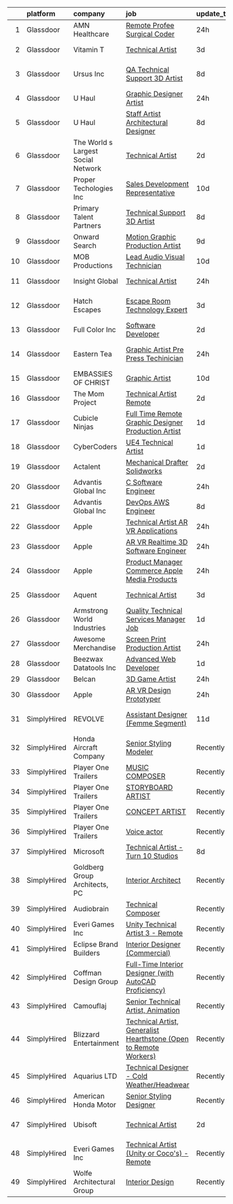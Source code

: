 

|    | platform    | company                            | job                                                                                                                                                                                                                                                                                                                                                                                                                                                                                                                                                                                                                                                                                                                                                                                                                                                                                                                                                                                                                                                                                                                                                                                                                                                                                                                                                                                                                   | update_time   | location            |
|---:|:------------|:-----------------------------------|:----------------------------------------------------------------------------------------------------------------------------------------------------------------------------------------------------------------------------------------------------------------------------------------------------------------------------------------------------------------------------------------------------------------------------------------------------------------------------------------------------------------------------------------------------------------------------------------------------------------------------------------------------------------------------------------------------------------------------------------------------------------------------------------------------------------------------------------------------------------------------------------------------------------------------------------------------------------------------------------------------------------------------------------------------------------------------------------------------------------------------------------------------------------------------------------------------------------------------------------------------------------------------------------------------------------------------------------------------------------------------------------------------------------------|:--------------|:--------------------|
|  1 | Glassdoor   | AMN Healthcare                     | [Remote Profee Surgical Coder](https://www.glassdoor.com/partner/jobListing.htm?pos=129&ao=1110586&s=58&guid=000001812d760d979db2d7bd52de9445&src=GD_JOB_AD&t=SR&vt=w&cs=1_2f1cdf7e&cb=1654325120807&jobListingId=1007916103456&cpc=82B3195DA92CAF92&jrtk=3-0-1g4mnc3h3pttp801-1g4mnc3hh2pv8000-2ae7a3ed7df85b4d--6NYlbfkN0CQxp3OPSIyahkT5bNvo3adF_F5HfWDRXBiWoftT_gBF-e4nfKd1LKXyqyzZQaLr461U2v8TJpffkTV7QCRHgxft2qtJpa38aDjn8XIsy1rkcqr2iDByXGoh4l5xgb0xNcZryZBNSybsXTZESyNJapjqqtZCD1TWZ49cNA03ugdG83UoV8WaJfoarc0LWYsVzlboPkiDDLh3p5JshGf7qvh_3TnPPuulzOCdwT4tLvy8ZF4zk8Rb3V1gL8j9R21VxG2k9jYS1sytWB-h0SwJQlceBl_unXQ88wfF_XhFjY98SfJTCDrP7HN8dT1YOr-wES5-_QHKr-Tcv7DX2xTA55Sx07sDjnSWu6Y3zjfBhx3XznMGaPw2IafhLB0THR0FuCulgdL1aV2c-mfkOGxOvbJd1meErWAgkn51R1gcUK0vhfDG8prP_mx59k1R32xF2UYaA2CdApG1I61BKbQWm47ojSggGhrfOSBuvYsQc08lmQPXhuOX4FY5aKGtgUpzBKk7ZsL5FdO4_ivglr1iKsXztLO02fJPwvP1Int39x67eUYcmIqFx8_zPyhThcugqMLpHSgzXpO6k5lSlL3mKuDWDcrpM7uZ9rTIDCENfq05Q%3D%3D)                                                                                                                                                                                                                                                                                                                                                                                                                                        | 24h           | Largo, FL           |
|  2 | Glassdoor   | Vitamin T                          | [Technical Artist](https://www.glassdoor.com/partner/jobListing.htm?pos=126&ao=1110586&s=58&guid=000001812d760d979db2d7bd52de9445&src=GD_JOB_AD&t=SR&vt=w&cs=1_d5e11ed9&cb=1654325120807&jobListingId=1007906636769&cpc=F41FEAB56D215062&jrtk=3-0-1g4mnc3h3pttp801-1g4mnc3hh2pv8000-04bca0a7c8bace70--6NYlbfkN0DMrcEu7yrtATojKJA7cEzGQ3FdRGWLh0CZQInL4ECGI6k5tN82kdM0cJmh4vC7GghlMmZMSgZJZTWoO7Logirs6bfGb67HBX3sycc_jw-ux0xWAHDusHt4ZOpO88DDJ2K7OYA4ds2AwaqQ__Eq0-DZd8JIM6LWiykxxtnOVMLEOnExKl8fuev3I-uqDGuKTOvhhimeNYaUND5KrABHC_5WJJUV6qAhfbBBeyQj2Va3xd8JI5qo4sHxF1A8JGEJWljU2fBMxcLPFCSRazcqba4Kv1pV13DSKsyDPeABUqS_e-cUEdrk_d7Yn1wD_YaV-AyW0qcmbO40leGoONArJvQ3VUQ_Zwk3ZIgbKVha628jowSKG2_0ccWCKkTzcGFYHNBXsyZ-8M6FDsCixUHdhw9Tl31KpZSWYpqeyz3nu2f_IUjoIYZY-YBtd5p8OQ5pI4Zulr6BVY3SxZ39HGmerNjv)                                                                                                                                                                                                                                                                                                                                                                                                                                                                                                                                                                                                                | 3d            | Redmond, WA         |
|  3 | Glassdoor   | Ursus  Inc                         | [QA Technical Support 3D Artist](https://www.glassdoor.com/partner/jobListing.htm?pos=122&ao=1110586&s=58&guid=000001812d760d979db2d7bd52de9445&src=GD_JOB_AD&t=SR&vt=w&ea=1&cs=1_318a6817&cb=1654325120807&jobListingId=1007895506669&cpc=B076152010A3B66C&jrtk=3-0-1g4mnc3h3pttp801-1g4mnc3hh2pv8000-2f95e1f65c736e8a--6NYlbfkN0CT8vBT9H5mqECx2dfLV_FONLPDKpIRssxVwtj05Tmm4rA5I0VNOPdM1oYsK66ov5pd1D8TFEzF-bPxv7iFcqwJIp8izRZ0O7z5k-EIgIS-qEe3oSm8paC71AzvSTsFdbaqVcnybvg7X3v-Dl3nVei1INK04EuV7KbUNp9NSXlRlNBPnwF4hc_LsGlEE-AaNZvzm4ZA7vXpyZPm7v57EMBRz87C_HhGUbs8njjIMve5lDnKEpm2TndLO9niM_2YMMsDghyT753m9Wl0IH70lPlrILQM-Lnj5KvMKW0Hf15fCu3-qqRY_BQ-Orgz4U6byYLyfJoVp_ABLLDBrzoDer1MWaMdCe1bzq2QGaOQUiullHDl0HwP9svnh-wT5nTLgp1oJbrjKmcNTt5XdzV48PbM6dt8fmprbDwViJsTxwtYRDzNmTs7hCy6MCjYfU44Ry1wZUe3b47QNOOdkm5stWB43lH8KD1CtqBTs2I-LLmAd3VWVR9JSnsPrldBmw5NCHVWYns3aaSVfIs70GC8xvQzfRx1HRQ7KnzwYNeCgtLaU20x-KbCiTRU_RrTyeFNEuRU5caZF0rrj6JE2gT9uKK1txGZIAq_0U9vXFUgurNRpm2VsnmhT_G2ATu3lwb0A4IR4qKYvU9dkA0LO5Aq3rLAD6lK67E30As0LVUeMRTK8OHH1lJZunYSWPkgoqmf5n7TEMkU6qrsvrJG--_hWEGPDOu2T4Pf1503MijxgNacGM8xjJwZpDfX1cvAsmNdPzDpYkgqi8iei60CY82aYXWSjSlYk4mCud6kZHl20mcX5-H9oiAA4r6BU1qfKfBsx3EFe2Pv9pfndeiAvb0Wi_hM6GLyeL_O7nAaC0KAPVtP2IvK8pDhOxogr_4_cpNsEG5l6xXcOz_jiYlwygeckIKU92IKGpp6mjmTkwos69x8L9M5rMGXK_36CreFftwdFQnD6mEyQAef5OyLEIMcVTd1s2KLbPwtiQZNkkZ1lbi6-FZLRATz8k0_7vCzGWL7lULrsbnmtPkaSw%3D%3D) | 8d            | San Francisco, CA   |
|  4 | Glassdoor   | U Haul                             | [Graphic Designer Artist](https://www.glassdoor.com/partner/jobListing.htm?pos=117&ao=1110586&s=58&guid=000001812d760d979db2d7bd52de9445&src=GD_JOB_AD&t=SR&vt=w&ea=1&cs=1_a9462d90&cb=1654325120806&jobListingId=1007916344584&cpc=4F748F1840550ABC&jrtk=3-0-1g4mnc3h3pttp801-1g4mnc3hh2pv8000-8a76b55ff389de8c--6NYlbfkN0DdoLzd2nH_jHSLwr2EyTkavNA8xpnfBmQyA5D2SPCveOxHL4tv6IjMcKZQGFW77gFFHJHXnCS-11Gi-s2fYfFgdLyAedSMdsBX1FCcFZZYWUINUXZ3Qs5CX-e_1B-Wir8ng92LG4me5RD4BvtuuQLfB1ky7aTDVWdhKTERyWA9AQqPBCnNurfICzhuApAMIwMli54r0ajNTCZ_-3vCg2rNYKxjPmmjbT8W9gIjvKk6kV1sM4s_5CQaMQ7t3AFRQZgsDEEhrBFJKd4KII4n5hrawsXLjLWFCXGgIy4Y3PSDeO-JlY5ZggHEyWVoq_xb4tr2Gn8rREoNa0TOh7SQzpRvrS-7DJvIs88Silx4VzFV_dWhpaC8ZaFI0dA_mbTzZxC0dx5aGDYZbFbAwISrOtD-dxqHCRazVaAy9TGV3R_1eL5bbzQOshAkICaUO0k--rR8S00fLjzuuCo_Rh_WuIqRxI3Sy6w7DLx0eCwzuY9v4iwCN_u_CZ7mczK5RttSjRr_y3hbR84FNZ205vMpwQb-)                                                                                                                                                                                                                                                                                                                                                                                                                                                                                                                                    | 24h           | Phoenix, AZ         |
|  5 | Glassdoor   | U Haul                             | [Staff Artist  Architectural Designer](https://www.glassdoor.com/partner/jobListing.htm?pos=110&ao=1110586&s=58&guid=000001812d760d979db2d7bd52de9445&src=GD_JOB_AD&t=SR&vt=w&ea=1&cs=1_dfdff025&cb=1654325120805&jobListingId=1007895450609&cpc=B576E40E3A51D23B&jrtk=3-0-1g4mnc3h3pttp801-1g4mnc3hh2pv8000-3c98d392edb6e3ee--6NYlbfkN0DdoLzd2nH_jHSLwr2EyTkavNA8xpnfBmQyA5D2SPCveCnv5ZK6x1JNnbtRFl4BKls1AV3FTzKnD0BaxWw7qiGTOnOohbkLN13CmMxtUf_j0z7HapIeQUEKPjjTQDj4rEaFM_V2lvwKV75coTOOeCDCQFKfAFVTixlslsd4DjWFFtnNM6e6C9LVJ4DA64bEcZ_cJGVnU-Ksdi9f7jAk_otol5lrjYf_g1n5LUkNPjUj272CeFPYwOpc4AQAGNwUApG2_tscyAUXQoFW3EVksYuQlJjWaOwWdHM3Xf-KGwZ0f-tqdhz_3AbJL8xVerbGlxjXPqSsZ-ToAcs_WI7pwomTHnNmfo_qy2DiiMlQ-mY43bFh0V57WsdBX2LD2oj-KFLq8ng7689-JI1HN4M04XFTDNkng_Bbl2qpl6zMWUKiVmNAo9EPPppal8bPe2tyJ0syswOIO7lArtq7gdBMeUGzxDyqVqPTb_wRG-dq8iKL3T6x1uvreT2pKqclmJC23OVIO6Qy_NeLX_pyTyDgwyVOsrC4OwllhPT-nctcTikfKA%3D%3D)                                                                                                                                                                                                                                                                                                                                                                                                                                                                                           | 8d            | Phoenix, AZ         |
|  6 | Glassdoor   | The World s Largest Social Network | [Technical Artist](https://www.glassdoor.com/partner/jobListing.htm?pos=118&ao=1110586&s=58&guid=000001812d760d979db2d7bd52de9445&src=GD_JOB_AD&t=SR&vt=w&ea=1&cs=1_1a4706b7&cb=1654325120806&jobListingId=1007910568585&cpc=FAE5E775D180B2FB&jrtk=3-0-1g4mnc3h3pttp801-1g4mnc3hh2pv8000-19529079c3eee498--6NYlbfkN0DSgjPPcnEdvoK3uuxfISLALE6pB1FR7YSHOr_tSg5_QGIhoz_2VqUepdcKLBLI_zR8X4OBGh85ukXu6KL-8srwHNo2gsPDxVMFaQisgxehBb798saAeWf4T1zPWmjN3_VQcc-TAulRK6F0s8h935utkrroFERYtWBgnTHqC5SPBtDG2A0qKiwbD7ouRd3qodTVaZB6x-QKibLMtBXjIz8nee8m8QCPTSFrPxoM7G_Kg8mu3ae-ILd7MHRlJbOqgW2owPvg5QVdspC_wm2motr3M1uznbL8WY2y9qdgj1MIO-NW-Mrf8JSeq0GuKRwtc81oxBMQBp-pPkiqA3ycse3aRTiMSxxea-1sz133Xq1EI0bgabd7ydvPLadIYyZVcnpI0sOOPYDJaft7fsdOGZaFrAZCuFSY8eoBFPgocDPRIQKozdgVs8O72R_qspdZYD07Ev10eLsuNgrzkziYU8li5SK3aR8hZEQthTAntakiw4HsyZLBGep9NHD2cn4vK10XCfHIhm3qxZ2jFzRT6xl8CgJ6nIBgkX584F5vbMyEt_Pfj1p3Ne_IdlSbo_tYr04y82ZJUDjlzB9CgGG6OL1j)                                                                                                                                                                                                                                                                                                                                                                                                                                                                           | 2d            | New York, NY        |
|  7 | Glassdoor   | Proper Techologies  Inc            | [Sales Development Representative](https://www.glassdoor.com/partner/jobListing.htm?pos=128&ao=1110586&s=58&guid=000001812d760d979db2d7bd52de9445&src=GD_JOB_AD&t=SR&vt=w&ea=1&cs=1_aedef26b&cb=1654325120808&jobListingId=1007889401587&cpc=654405A9B1E0A9F5&jrtk=3-0-1g4mnc3h3pttp801-1g4mnc3hh2pv8000-9d35bf8118811683--6NYlbfkN0DGBIigGds_K06Q5kWrrikax5XXQxj9saFuQWktDSXUj4E4ECK0FzyysWQE2oyG6k0CxRtrf9xNX67qzLt6U7XvKHCt-dlnSvTF0pihawGtGQ1SFGFibhGPtvV7YgUhrNNpDU2XMHxqBFIi_IewN7hQr8eyzCHi355NCyTZIlPx4hymfqctnMSdiUHFp1KWJPyg53LCz9wE1GLVS0GUzgD-XWRf3mpTGvhLgO98ys0MDyQ-42ceqBQCndzu3gk9QrPDAiOSj9mm5FbEsq4XVMfpsMrYCtPcUzFNb8H-SCmeH2pyscu9n3d8xDEd1Onh-ph-tFdnaxkdbJUkwJs9LfuJ8wtkgl0BXQAOU9bNhFe3KnIB7E4HCCZ6sio617zRuFOvYBBHb2ZB0Fubai3aQDFoqCGQY1iK2vIMqsDHWi9eHLSLYHMA47Osl8WeRBQgZ9LZTNIPVorGGZFwhfs_ALDWa6NVshndsES2ZuBxSfWBAVA6jLgTpNN51do_MrBZZCuQn3wxkzlrYg%3D%3D)                                                                                                                                                                                                                                                                                                                                                                                                                                                                                                                               | 10d           | Remote              |
|  8 | Glassdoor   | Primary Talent Partners            | [Technical Support 3D Artist](https://www.glassdoor.com/partner/jobListing.htm?pos=124&ao=1110586&s=58&guid=000001812d760d979db2d7bd52de9445&src=GD_JOB_AD&t=SR&vt=w&ea=1&cs=1_aef0f5e2&cb=1654325120807&jobListingId=1007894993811&cpc=AC285F3A3ECA6BB0&jrtk=3-0-1g4mnc3h3pttp801-1g4mnc3hh2pv8000-c0b4544b55f3ebd4--6NYlbfkN0DOCvLQenlXS7fh3AEEtPwhntZQnPW7UfiJ0vyM-Z38ZvlXuLrJoooXVJlodcpC3T9Od6cbpfJgIWqiuINw0fNhhNTaF1Mci7x_Zd12RqSMfqbdVCxm5DssEpF6HAe2Idg3BtLK9AsTmb8en9iJfky4k4-O2uNaUztv3f3lg8BajfMA_IRDY__tHwEGV6amdfpvEjEvfEXqUSV1s2Ebzilz03G5vWvx0HVmWvr1u-_nK7QzLNuGmCy2PU57B7xCBpcos2gHzpIFRQgucNbZjwStJ3OlEdRWeig3rO_yYMRwJMzobC7FRO7gDlxgZN0DKzaAkMLprp_BOf2RThGNuehCpk7lKvlj58-ljxL0jJ0RQK_9l8cNQheW5jejwgAMDhxKSuUu2Vna6cfvc0Zxnk0quPu6yj8mcqWVDWf3jE5fmFRUKe8iMHGRV0_aH30jZ_NsQ3TjgNyIJ4PzmrTfXt_GE7hd135i6CqO26_-5AQ_MgQwzxr5Wz0Dp25gNr0eX-Cxamqy8ejZ_CrZiN3Mw7to)                                                                                                                                                                                                                                                                                                                                                                                                                                                                                                                                | 8d            | San Jose, CA        |
|  9 | Glassdoor   | Onward Search                      | [Motion Graphic Production Artist](https://www.glassdoor.com/partner/jobListing.htm?pos=125&ao=1110586&s=58&guid=000001812d760d979db2d7bd52de9445&src=GD_JOB_AD&t=SR&vt=w&cs=1_7432bacb&cb=1654325120807&jobListingId=1007893632752&cpc=48B9F4758953335C&jrtk=3-0-1g4mnc3h3pttp801-1g4mnc3hh2pv8000-b2dff25a131663df--6NYlbfkN0B7YoEZZ2QAGDyEGGmBPAUWSHc1Mt3sMCn9FehKcWA3wwfxcx19LEZnY8Y4HGhdxxo6fwQrTqm1dHsF-qAo4EFWxjrCapzodPFADzkwy1QCGlC6T9i2nL0GLhHYIBeqdvUUvWS7RN6lNdvwEeKEf75ILJl8vgNwXSggc_lecM5IKAewADJduAputtCC8vnKcLoNZ63wDWDTb5CiKj0X0sRU-EaCrFkDkZqWL8UEIN3MP1jfROOFY8Uy5zy5xL0P6K5jAgkydygeMkwKtmQ8pWJk1gOrx6VS47pgVud1s6I_0BVs6VJTcSuHFF39LVvfknnmmSn2si-kW2WxOMppll7fvgowb-F9lNWrZ0C9hE0XK5FJVi4GEqXhMVUb61LyMaryBai8hBVp-0iUy_at5qJ5YMDge9-Bw2DkdSlxICv6vmMcmn2DYxJhAYco5019CoT7IPy5XwlHcLyF931KkFWQbBnV4LPMkfXtOb0SRDCdVhmkq0Rs9LF7uCq2O4pmJWt3u1lls4h6-4h61JscMrsyiz78JlUZK0tUYvIy4MsSY6vbActjEhDUE9PgiivyHNVwLQ_FSQVvCGEKFmTiv9BIQ_468hI0SRk3X582LVcr24R0IcC-eAT1IiyqRwCoYS8uLGlt-3TLDpXAkQoTs7xS6XSh8B964k8AYPdlonMRxOWneyVI-EcMcVR0qpgZmwS3jHhKCe2-4bP_iST1couDcgJvw-FeFPPyj3FoRV_xDVTM3kWBFL5edq0ErDorJzW8pylu1Qs9hDMzmro3USqVjgNwP4bWy_3DZz-mw2Hglc9b_Og9uEOWH1HRyylYUHNSu_6SsrdbHtlCH5aZYViInHLFqwEiE3rDL2TzS1nceQAJtPjRg72EMEFSgmPTLN1LmRLTLtHDH2gPaL5WPwXJ0LNaBxpSChpdKulJPJKpYdexblZsbOK25XhC2Jl6oo1Ji1inKuBjX4S2FlbkLUZFrE-_-wIpQvTCzOQQmukzqwJxv4t_EmknriLh9PHHCjc%3D)                  | 9d            | Sunnyvale, CA       |
| 10 | Glassdoor   | MOB Productions                    | [Lead Audio Visual Technician](https://www.glassdoor.com/partner/jobListing.htm?pos=105&ao=1110586&s=58&guid=000001812d760d979db2d7bd52de9445&src=GD_JOB_AD&t=SR&vt=w&ea=1&cs=1_9b8cb5b5&cb=1654325120804&jobListingId=1007889712912&cpc=63C68CF611DF075E&jrtk=3-0-1g4mnc3h3pttp801-1g4mnc3hh2pv8000-ab029ab16408aced--6NYlbfkN0ABlbJPZ0stUHpmFXGlQZFkOa9tZ2h99uxB09vaEB3zwXxRPgpU-i-zf8TtwM7Hmje4rvHHpk0XPrj4TDAefpNvoCVT6VHhzoP8_iqyFOFmQ6O5hlG-JThRauFQU7GfV8wFTNdcFw07ohKFVOnuWmCLFCJfXwYhTHmdnoc6kzr7LwAcx4fIwfohFa-p4ZI8wZDm-AsPpv48BA6VRFbqfkscvn_OTqbAUnTLoNwhicvq396zYX4kFTaxcbuMq1_2qdf3os8QMkatZymlJFgjjJvp06hKcXNYxKWFnbsL5RGcItjfz9RkWUtzKRtAg_fxGG_8_StIHGnc3hXv6My9T71ZQNOtIEor3ynufpDMRyL9CWnusriZ_jV_7-Q1dBeQP8xq_atS5ISOqUWSJCRzHj4f55hJ9GV5SUotprbzeLYEoVXSlI-lgAoBFAbOwbCAXtTETiCvpyP3mB-3NC-jw_WOSRcU_0vIRUjz1enJL5Rul5n8KTLY6TT_7QRDPZAJHIkB8080qVavnw%3D%3D)                                                                                                                                                                                                                                                                                                                                                                                                                                                                                                                                   | 10d           | Alabama             |
| 11 | Glassdoor   | Insight Global                     | [Technical Artist](https://www.glassdoor.com/partner/jobListing.htm?pos=119&ao=1110586&s=58&guid=000001812d760d979db2d7bd52de9445&src=GD_JOB_AD&t=SR&vt=w&cs=1_636384c7&cb=1654325120806&jobListingId=1007916261202&cpc=FB7E4A1762AE5BEC&jrtk=3-0-1g4mnc3h3pttp801-1g4mnc3hh2pv8000-f1ab3080aab884f3--6NYlbfkN0BKkHZu3wF05EeDimN_p6sYpKCMArvwa95YdH7UpkaBCqc7l59ErwqcyE8VoIfttn4PLGdCy0FA0VKHWkY0uX0Nh9h0xkr1KbniCePpChslHze9DjSmMPk1dk_TUjC8Ia8F9ErqHTZGPeT0i8LUOFVmm2TTZm5Vz1O8ns6LR6pE2kTooXN6oME1JaTfgIAj3bx3gyDZFtTdekVcd5TQHqAUngGEWiuPO9_C7lenYjRcxHLMqIPetX0xof8QHHU0Rb7USXcgl3Ffp9pvglaoSHxhVQlPM1kEIvivGJZvUd0_nhygbmMbgIAKkGHI-CSDRUOVuNTdFo6RkblE70O62TcRIdLIvtA8zOD-Ce6u5GoUvu7pkH_VcNX5lTqicoG9Zyx3fpEqj9Mm4ASloQf7R55z8jdqLPqoYKGq_7ZDewTp2Y0d-XRtPXYInqjzM0QfWou6gSVrXKVaWmKRsLSEyToO39XtPYZHZidqkjm6A9kBLXQd8-kee8vF)                                                                                                                                                                                                                                                                                                                                                                                                                                                                                                                                                                                | 24h           | Sunnyvale, CA       |
| 12 | Glassdoor   | Hatch Escapes                      | [Escape Room Technology Expert](https://www.glassdoor.com/partner/jobListing.htm?pos=109&ao=1110586&s=58&guid=000001812d760d979db2d7bd52de9445&src=GD_JOB_AD&t=SR&vt=w&ea=1&cs=1_50780979&cb=1654325120805&jobListingId=1007906668345&cpc=973E6D846143997F&jrtk=3-0-1g4mnc3h3pttp801-1g4mnc3hh2pv8000-6c026fdd2333b6c2--6NYlbfkN0AjkAoGlseGb15m_I1cK5D4Q74fyeKnstK4u1Ou0rt72ovooTcfPeuX_-cZXcXIUD8vij4uYhBIjP9wVqntlmhAHbCj5eJToov1KpbdkRu_ve0sr2TAiwnv2xyrCyssTxBVEiDCqTx944_sIyo7PwTaQRp-Mb96mEfOTHw91IGPhk4OvNDSmlh3ng4V6YyyF_HWjhxArxgglCqGj2735tSncR5_E_YVkKefnII-Ee_apUmAFsLVkyHEtRJcCblwmm8zCotZplM_f5OaP0iGTn8z6392DLDX3xpGaXJul63xZcfTDDj_tKj97ooMEt-_vAVW1ijpHd1xuWfysFsLv-kCIIUWvDs1Xu0dr297UViHFy4uforg2hKcJo7Rde-a6vZg_nmZ8Mdo7Zh5_5VSFhTCpdTqH3hE89LsCN4yItQg0_IQRyUS7e4LQYWF5AlGCZJKEZxceJttJUUZFUikkO0JKGcwW948Jo_fIKifinnPnOHrej0dl4KSj5DLhAuXoEPAEAllhvDjYw%3D%3D)                                                                                                                                                                                                                                                                                                                                                                                                                                                                                                                                  | 3d            | Los Angeles, CA     |
| 13 | Glassdoor   | Full Color  Inc                    | [Software Developer](https://www.glassdoor.com/partner/jobListing.htm?pos=113&ao=1110586&s=58&guid=000001812d760d979db2d7bd52de9445&src=GD_JOB_AD&t=SR&vt=w&ea=1&cs=1_b4c8d87e&cb=1654325120805&jobListingId=1007909816896&cpc=9952A63AB06E78AD&jrtk=3-0-1g4mnc3h3pttp801-1g4mnc3hh2pv8000-f145b5a66069c7a4--6NYlbfkN0C-Wmy1kFgNv3WvDIUs556rEmAfNTZeOhgaG1fZwjYYz9MV4MuGBC_-Kpz-TZlUjGmzYBmSXbfqAP_E4fmRw_aeAj1kST1y9-3JEqrQj6gCVDH7oQB4mkveU-mgvx79i8AsZ9641_PqQMFTgr0TyUl56gfMMO7-YV49KGmibMApxOZF30MqUCW8ASwAdm0goyZBK9aRF3F5KmeEffK10luZzjA5HjdivyjMYdTovI8pjnlfT1TVs6GePcZZPGCy7bbgCdi5eVXYtoPAq5rOInonIzmw5JMk_l5I_UVRyDMVFCMSZuEXRTVGeViQLG502mOl78vRNY-ZePtYzIgguu7_z0ZIDqYR9fZh1UQ-4fcJKguojJHZTzVs6SdF-V6-xvpAXGZus42Z7_ED-4mvQoqAZYA1EASz3f3KBiplvoXhmrxrVQmBVwgV0jX7OYG1OeBeF1hBDTavFSqWpzu07WchBmTUgWPatuFUIC9om3AwO6ta7aTEVwD4NPOIrJTR8jQ%3D)                                                                                                                                                                                                                                                                                                                                                                                                                                                                                                                                                           | 2d            | Dallas, TX          |
| 14 | Glassdoor   | Eastern Tea                        | [Graphic Artist Pre Press Techinician](https://www.glassdoor.com/partner/jobListing.htm?pos=101&ao=1110586&s=58&guid=000001812d760d979db2d7bd52de9445&src=GD_JOB_AD&t=SR&vt=w&ea=1&cs=1_59a10d1d&cb=1654325120804&jobListingId=1007916210556&cpc=F1F9710DED3F09F8&jrtk=3-0-1g4mnc3h3pttp801-1g4mnc3hh2pv8000-861ba2c7be53a2fb--6NYlbfkN0AY4guaBc_odNxnJHTncvfwFu86WvDwtbc_K-gSZc1x5JfFjz3bTmW4UcrT4w2f6Y6ID4uCUsnlE9x8NN-G_TfljTNbggKz5q4MpXrEnON_ji2TbbEH1h0mwAPpfTy80xKOFniXu72olTS2_SGVYCNZ1VKemne4YwTl12GJBU_VjTwiwWmLpATI3dMuYdX4q3ysepcZtUlzeMH2EvZRCUgy7B-IkxNNTwh2kRo1ObuukcwTHencvGqNFFTQXDtwk_WE8tndEqftMdi0MPdl8dkYqEvx20HXL-kfOrdKRhSG-UUBxQGTwgKrwFqZgfVAI7osYxVqWv2lvgwIZ6TtzdDLP8L_iuI1pgFvfIKW4PlTKRrjJLqTUueqTtpC_hyMzEzxn0h37Jynp-tE2iO5VD_D6QH9zZnUnqndXNJGkiSzhVswEHBWaYGpkPCp0Cv3d1dNnRQ5K16OVkxT3i7g2zL5lUI8zj9HkipCiuOL9XETuj49AuCsxTWV5UGoJS4i8Ts%3D)                                                                                                                                                                                                                                                                                                                                                                                                                                                                                                                                         | 24h           | Monroe Township, NJ |
| 15 | Glassdoor   | EMBASSIES OF CHRIST                | [Graphic Artist](https://www.glassdoor.com/partner/jobListing.htm?pos=102&ao=1110586&s=58&guid=000001812d760d979db2d7bd52de9445&src=GD_JOB_AD&t=SR&vt=w&ea=1&cs=1_c7a58be7&cb=1654325120804&jobListingId=1007890088752&cpc=A356F292FF34F670&jrtk=3-0-1g4mnc3h3pttp801-1g4mnc3hh2pv8000-07952bd317656e6e--6NYlbfkN0Cd5ZvLdai7cR0fypH5_WiGezUQesq24dbKuF0ly35ya84jt7e3GFL0eK9a1y66LRD8geth7gqjgkMLj6sGfPFBttlPUKy1KeyXfLIEcTFfoPXJA39D2ze9Z8-iLs3vyvymXwhYnEDMZHAIiWGvRuH7f7JqxhT7KbCIp6tkf0ys3vPHpLJwgpcG_TK84nDOm6JnH33sxR5gMx6Zx6bHsv1ySy0eDomfeIpEVArGZqD2P8Dt0TL0nFbr_1J415Ytgwy89Kbq4xMyilAtZJwFP69oWjrMF5SwotWp7voJJ8A8IiPGWWjZRjLqVGRJGa3Rq6EkqNJ1CsZKAMiYLnSann6zLMAUJ4gQ0Gj-DO-lL7KAgXysR1zZMbgXnTqrfSvIro77_C5bAwobvI_XcRPTXjiYpIqSLtQdRApG-QYtTNNJNSexyMjsM33oM0ykYc2VTmLyI8lfKsVdz4y-lR4cFsDoPiarF9Y5Yv-Qvb9G9Slans29vOXyaSq1MKhS5f7Tf-w%3D)                                                                                                                                                                                                                                                                                                                                                                                                                                                                                                                                                               | 10d           | Gary, IN            |
| 16 | Glassdoor   | The Mom Project                    | [Technical Artist  Remote ](https://www.glassdoor.com/partner/jobListing.htm?pos=108&ao=1110586&s=58&guid=000001812d760d979db2d7bd52de9445&src=GD_JOB_AD&t=SR&vt=w&cs=1_0fa37453&cb=1654325120804&jobListingId=1007910373308&cpc=D2F1DE17EE1F43B9&jrtk=3-0-1g4mnc3h3pttp801-1g4mnc3hh2pv8000-3a83623c2a27e53f--6NYlbfkN0BDp_epf89aHDQhKpPegNJQ_ldQpEFZQsM9OcONMGxWx6pU56EKHF58QjVdAUvn2gUDcvPGPuum3XFFjrjXsE6cuhGieCheK86bLvpt4y5idyuVFd-UR_2mz0-CxuqLdk6iisBGF5RaVbRtq0XZ1192MBfxM7c_gEIiXvPewSf-kLLqwOVTkD6fK81i5pZG1M17ixepIlnV7CB1xwsSB6smlSTkfLgd6ifzIuGEUw1ESHggThSVKNoLmpe-qGy0-yLoI3itETTlkZcFB5NNeEUcL76Rjb19GwYSviXtimDnz3XWnKlKU0PG5NAicaMIBaRESBLROj1IJ-vnBceJyOt4-qZQXWmekRX49zcQ_e-3VFxvslazl1R15hJmwlgA1nU7hQs-ODaBV_16cyAo-97rh-vFiYvBw_OpgvYXqRrNNTQlFk3upzfY6q8T2n75NML7d7ZLiStpA12qcRCTB0dvOmirkqPQtgSfJZRSdr6lp-NspNldm6G1WW2L9neKKjBXtABv3YEmUVsWEEVLpRNEhm3lQwVRFl8Ubr12_Zp2dEiMYgqzBx4iJOT58htNkglfUFk60cQPSw%3D%3D)                                                                                                                                                                                                                                                                                                                                                                                                                                                                           | 2d            | Houston, TX         |
| 17 | Glassdoor   | Cubicle Ninjas                     | [Full Time Remote Graphic Designer   Production Artist](https://www.glassdoor.com/partner/jobListing.htm?pos=107&ao=1110586&s=58&guid=000001812d760d979db2d7bd52de9445&src=GD_JOB_AD&t=SR&vt=w&ea=1&cs=1_a0a4b1c3&cb=1654325120805&jobListingId=1007914159975&cpc=9DC6E4D8324653EE&jrtk=3-0-1g4mnc3h3pttp801-1g4mnc3hh2pv8000-a637ec85d650d5ed--6NYlbfkN0DwalQEF9vRYKk78hJKlW41fgOIylsC_XWGQTWZGkc4KhBEuFsLQM7BGqOyv2V8dIA51WM1K18w-SnohNgmk4Gpo0IGK2CXaUwHlCnHHZ6CIclyABrF2jPikkiDv8f_wBISqzAP5_WKSv8gQnnRChTc2ys4H67Q6ukoECdz8MbwM5JUE7N4XlMHz0uKYl0PwRK0l9FOUtWmXkGpn5jwXbXFvBUlXmfjmSxqy6DRgPjhCeqYyDaXxyj0XElx6ObW58l96IySmW41yfpO_d_Wj8phJlnHihE-RPQVZnMLOl9vjbamtVURqL-rkp1oQ-THc6HgN6DNEKCb2-z38M7xmbjzZ1jidGlpph3TEWyFb_RVyVHXXbCK4Z4YTAk_4A4r2FUMMEsJftxn5R4H51_TUxp-CQmxjKCwa4VJhrcvVbaUg2_L25waK6PVpZ4u2Ck3z4RHb0i1gjhxSdNmoNVCHFqitSqJVa6RWSW6UyDCWLGV5DiDuzHQlqLBjZqyA9vXi7M%3D)                                                                                                                                                                                                                                                                                                                                                                                                                                                                                                                        | 1d            | Remote              |
| 18 | Glassdoor   | CyberCoders                        | [UE4 Technical Artist](https://www.glassdoor.com/partner/jobListing.htm?pos=115&ao=1110586&s=58&guid=000001812d760d979db2d7bd52de9445&src=GD_JOB_AD&t=SR&vt=w&ea=1&cs=1_24d33039&cb=1654325120806&jobListingId=1007913999207&cpc=FD1C1DA32C38CFA7&jrtk=3-0-1g4mnc3h3pttp801-1g4mnc3hh2pv8000-08a2273c8f2c6f81--6NYlbfkN0CpFJQzrgRR8WqXWK1qKKEqALWJw739KlKqr2H-MSI4eoBlI4EFrmor2FYZMP3muM3eatKUmUk47SUQJnDv5V4dc6Nl_zLGI0zT58-qCt38AdVZ92o8RpDUQTT9rnsh87hs39BMcNt_muzr6iZ3BcAMvoA2wYEbdm0IX7w50iTerkYvQ-EtKwXxr9nXtWLtpIYq5gxVc4cIpagplZVxnzxVISrr9gtxo-NqVNwBvWU8gy829NRuEnB2wzGhtX7hEU6KjGRQPEEhPZb6U6x4UKLrLbea1W4qo_79ai4Fc6ey-IjDryAX6XQtxysvTPzs5UiT2u8qKJBLSgbrOM8E1ph3TebMzvyHylkOwKJ5Lf27tckNSNs-oEeLHpFBlOAbcAxHCgW6yJ_EPmpAt39ZEdo9EJ7nhKtoISzfil7aF4NhiWo3O8q8xCTpegvNE2JE-v3at4SyLE_XHWSSjTO74nkMVYKGy3XEh-78QK90i5Rjb7tU1L23H0rlVS77j0_y214XfURD6O7G4svqq3SGRCXDxZCZIfTClOq8c-18_ITJBe7WFYt63QIFme64sEPYeeOq8IYkjYpsugF_aCxVJ3iyU442rWsDYQeo99I13pfCnYMGtEASk0QlWp7rz7fqEAvGocqU8zdD4x6A_wigxeH0txmVnnOOWZn5ZfvndmJxTuAV0S1JGdUXm4GmURvJVhWZbKshAwfT-9kDG9ak1GjlkOdnI-gnOyY-uFvMPqx8EIobwLalGpbxozdAZP6D8qSlHT3gLaGsdpfn9qoVDS3eGJV6tliEfWRlk2RK6F7wCF271psyHUVfqV6n42cpMklM88FK0r7h3nxNyPEL5_T1mvQs2BUmTDXeII5FazNxHEMt20FAURy02pnTizDvxCl4o3bSLSr8mfUIQNkNbOtndn3NBtExEaRxsi2eifiFs7EAO7JuL2I_0pUFr1KZbpCPmYU9iRhosIh-JkO5S4U5wHYWIKwb1ac%3D)                                                         | 1d            | Woodland Hills, CA  |
| 19 | Glassdoor   | Actalent                           | [Mechanical Drafter  Solidworks ](https://www.glassdoor.com/partner/jobListing.htm?pos=130&ao=1110586&s=58&guid=000001812d760d979db2d7bd52de9445&src=GD_JOB_AD&t=SR&vt=w&ea=1&cs=1_e77994d1&cb=1654325120808&jobListingId=1007910882403&cpc=B101C867B3EF2D75&jrtk=3-0-1g4mnc3h3pttp801-1g4mnc3hh2pv8000-a62043e26232f8db--6NYlbfkN0ChYVx_I3yfZ_JDY3EFoivtqvi_stwnZ_kRt8Dowt_l_d1ydueao4NE-oUleRJ4yhjk_4LUf0HYigE-fWCr0TBKRvBTSKo4mO75iUT9510CxopglSriYNbIEH3P7LF838AAcRbhR5ILtekis29LpxCAHHnJEf3qj-Geg-l_BfWg08hXbeyPX2tfO4JTQLuKSsrP3pks9p7UxdJyop1xXMDfHdGmTrKMcrORXjJ0h3YMvsVC9PisRmd9nKr8tqSaYN-nXm-2G7brS-KjgkKOF_8SV9X9uhxFdMuAuEx7EzGfNZQZrUuxn1dU4i22tmRO9VqjiYp1VOzyHxvDnw_NXx1EPLNo3lVmsuYMv3ohtMqP4L70DmwWPvOiKfhMKS8x1qkZhXHMZyJSIVSk_JLvAmbpyuFraqNzO_9TOLJJ9N1sUlmgL3szbN4UwkmqR_ZDoanLXplyH_7uTsL5frMTmfXTDalMvnOM87hPtL0dTP8qB5SX92tbPxeIIDT_qWuB4dB6yr78QSrFcsca7tLsW70pe1txpszvf9qyCLVMEKyeQJgt6eiuVVTIzSU7sGvcTsoVS9snUSEivvOHVvikUYrwSNppGYd8sRdqkmnDzmk7ZF0zEDKqVQ55WaTtq6cxHJvx7ouNiy0GwHci6BfdMvJRXLdfe8of1tsP-1ecu5UlODm_TSVk6WJ34wTHQG-fPEj9-_pwPiRvI_HBjrBxLkkyNXuEfz0RNbE95Fh3D430K0lRWue11CCoh8j3n-2R3PAfFqsFTmXC9By1P_HrDIDXoijSK7hBnDAzyw0JFTPrxcwVN_mX5zgl-_jWUBtkQZ6hnu-wCBH3ejgv9ywZlLn5pXbGrUNF5auZ5pbcMPxI2QztI-bVvw7RA6NQm-FDBhI6hGTifcCgcfGAOmhSeKOwJba9cffCUOfWQhf-gqGDRvlFMT5TnDWnCpJpDnom2-8tk-gdr7wOkts5ovcmZ3Id-Hs7kOea9ug%3D)                                              | 2d            | Edgewood, MD        |
| 20 | Glassdoor   | Advantis Global  Inc               | [C   Software Engineer](https://www.glassdoor.com/partner/jobListing.htm?pos=103&ao=1110586&s=58&guid=000001812d760d979db2d7bd52de9445&src=GD_JOB_AD&t=SR&vt=w&ea=1&cs=1_c6be87f3&cb=1654325120804&jobListingId=1007916109291&cpc=1EC006BEB16B588D&jrtk=3-0-1g4mnc3h3pttp801-1g4mnc3hh2pv8000-4b1711b9b92d3d17--6NYlbfkN0CFkCulfLpI_ofVJwceO8MSFDNWB2BETW46lwvxZDQQXKW2ZTWqNMgKi3pvDMfSwBTBnirh7KSyZdmcFWttwKcoUepw8oEV5OdXHBqFLKRBXSIa5OlsTX5WYM_8L7d9001XdK-AOGWNvNhybIz7v6_bclgwFR5nYOEWAKJSWhdVUpkBK9xlxQAUybaWgS81tO3ZkNuWqFI_vNt8XpFBG9FY_fRyL7hvt-BpbbEdEWKZv3CexG6QuD87GQDcb8kNskaNvEZW08NCHb7H_1J2fIN7rtyiRFLe_PVjkbLBkwV3o85U226BNaP1gQoYtXIyqk60tWJrEE9Tvj_KsWyn0656lgr9NQcBIlBZdGW8cI6eOy2kW5dK9vmrEH6TR1bl2M_3vfgWXz4uUBi7R5lhYwm5_cg-rM3RWPOKRTVjOVlxYJikowJFfoX4Y5e-F4kfk1QsLhJcGZBb7p88dwbQrX3Wj69o5Gd6wi3-VE_NtVcP77kfNieE-0PyHSpHIoobl-V1GkhIhvTChQVTSbq29Oys)                                                                                                                                                                                                                                                                                                                                                                                                                                                                                                                                      | 24h           | Las Vegas, NV       |
| 21 | Glassdoor   | Advantis Global  Inc               | [DevOps AWS Engineer](https://www.glassdoor.com/partner/jobListing.htm?pos=116&ao=1110586&s=58&guid=000001812d760d979db2d7bd52de9445&src=GD_JOB_AD&t=SR&vt=w&ea=1&cs=1_b8bd3666&cb=1654325120806&jobListingId=1007895665097&cpc=76BDADE3D6D9A820&jrtk=3-0-1g4mnc3h3pttp801-1g4mnc3hh2pv8000-c5fa0dad0ae4c1e7--6NYlbfkN0CFkCulfLpI_ofVJwceO8MSFDNWB2BETW46lwvxZDQQXK2QUpbkeiDxjs2KV4qC2o4RJpDwXzEH1loALvL_dvP2e-VFMUHuNmfYJyzgm5DBAFw1carIBzKLzfiAhtBJ2nobFkqjlVuT6nX8EujOy2uInL3wivCLALwkPus2ZeICRE7teyXscVbyMlH4xETMl-s23ftgG8HCNlUhkoRH1mEUbm8EB8PAZiFufgJEluINWNl22jsux5R9h1YtydnSOD2pvcfXtGWjRPVudYEvUkmExN7WUvbjpfrNOAvxB8_IHTvEau1MOAv50c0MKByXSqJuSiYKyOeP3fKUDSV33fTRC2MwzcXkjUBaA6lK3OfoaL70BgolTWwADdpQ9tZglDh3La6-u68HzEQbySZydfC5mowDY9TTR8zsY5jtBFSI-ChAJDZtE-pkBlVK5jRf3JAATExODm6zoI2opTudWkeYAIaHeQEwYImNKUzFCdVGewENUZ4T8Wxn35BQtUZJGIs%3D)                                                                                                                                                                                                                                                                                                                                                                                                                                                                                                                                                          | 8d            | Remote              |
| 22 | Glassdoor   | Apple                              | [Technical Artist  AR VR Applications](https://www.glassdoor.com/partner/jobListing.htm?pos=106&ao=1110586&s=58&guid=000001812d760d979db2d7bd52de9445&src=GD_JOB_AD&t=SR&vt=w&cs=1_5434ab1b&cb=1654325120804&jobListingId=1007917011495&cpc=334ABAF5D42DC775&jrtk=3-0-1g4mnc3h3pttp801-1g4mnc3hh2pv8000-a59e7c263ff5d3a2--6NYlbfkN0BvKrLyj5gPmtZO9T8euul8TCxuuKNOtzRJOomxnwSEodTz2Bc-sPZl1dBMH13w-jPgyhYajQM8u_CPCRqzp5ncF_zS1Xh_PffPgRiD6ThO9UY_RSy3iMhe-ROSfhieEVL9HC8n8OsCOXNtITxMXwGWJMkP17mUy5Xe5TL-q2Iuxx7wneXdRbZsLWMGzqDNKdWqMhE0WNrjmRQF3YVE2H9KuVWQy8DAgkF4_FnFUd5eM6TbN9oBKg-DBdfiIOouwahwv40Dtmgi6HohOSH5x1_2F2OrdjHLx3DntNePclcVqjWCyvM0qA0xAUmg-GER1guwZGLzXMH1ESsq0f9zx_W_y63LeIA0lpVCRO1IZaEHLYWW9hLbs6cgoka2f0ZY_ds7X9V2dAVgZrKGvTZcgZlrHtV7GprU1Pf8pLCqlwKSpaWX1h8Ta4lPL4yBYQ3Yj3NhGKgPKJonomxKXjN5R2x4-3YJ816wOGrUVfiQS4n9P7gqhRjvPJu40MJW9HYnN6xQ6yF-V3AyjTYRQu3yMVZD6vr9xBB3WXCrFnK9po3KTcki69Oe8oVCnH1GUPOEljjezXgmd9u8RPuAfn-vGALP-99DLZaiKuEclpAxPrsd9Z5U1YthnqHllIWt-aAKqrxoLhwWkS9zni0CsSM_75vjfQC3DZi14DvcDO8a9KzxHaa9XEyZzmZ-H2oqGUd9avxwW9lOBQDWsTmO3_dpRLryDvnPgKFON6DrbgX_UYMuhqIrCKsvNmENMTIfu_AimXwJOJfgjZZePN9Oop2skI0epN58MuzMxt2H9Nk_8JYBfmjbrjhXvrKFU76yrx-as0DGDBlF8w4i-IbvVNVbQmqGYZ31PuAbVE3Uwqa7wqu3DN8Pc94Ofhb5gLQVWcT7xDZJng6LqorIue4OkXXM3H3jJ4FMrZOkYM82YGWaQFq1cQ90Tb3Xaio2WEt0N_w6gAg%3D)                                                                              | 24h           | Seattle, WA         |
| 23 | Glassdoor   | Apple                              | [AR VR Realtime 3D Software Engineer](https://www.glassdoor.com/partner/jobListing.htm?pos=121&ao=1110586&s=58&guid=000001812d760d979db2d7bd52de9445&src=GD_JOB_AD&t=SR&vt=w&cs=1_9467e992&cb=1654325120807&jobListingId=1007917019689&cpc=F4EED0218A761C36&jrtk=3-0-1g4mnc3h3pttp801-1g4mnc3hh2pv8000-703a88a9c6f7413d--6NYlbfkN0BvKrLyj5gPmtZO9T8euul8TCxuuKNOtzRJOomxnwSEodTz2Bc-sPZlbtkML8D-m4p0JTgu20NFrbYzIXzdTL7M0YCGMH1Q15OPQWgZrvSkRHCjbmt5W5NYEPttKfSq-8BcYKLP3AEbApw73X_wiWt6VuyKYd8jpH0rqIg5ifV2pDzuopR7B7E9hgirEdlgVnXpEAYTdYDAQn1doTCi2WRrhltrNmwVP8ofno-TQqGcrmnTP7MQO0ii_2ln5g_Irjj6RnmwVbCVSTHyl9nO-JL874GhuMztDlujYQkHyzvyZE3k6o0l7ox5XNOtk8jnHqG1OhknxwB_3C_QT2-ik3u_x79jqC3Y7wNCEzdGPhPsFKiXduhgmcBBQz7swNsUwjKjeHoDXoYF4pMxo1_C_-7Rqq3tqF7pFeXQ8sq3WsFQrXDmf_iJ1LA1TlOku4MGwgCpE98C_au6IB26HJ5VCybwJjcCDwAzHUh4foZqRzJ5mARFRnyIH2oPsr57mBZyEJInk3tnKteh6X7d8hnC4RTAqbdXinBWuD1cORino_f6L9Gndwl9VWBeM7V7EO4ndqF9H1oKoOGEGMCRp2n2thrJWMOe22PF1hzshtA8MjcAkJQNiEUzABov6t2i09RXOquTsMhyZ3XJC9OTlrNO8SsK-eWQLFYDTb5G8vGWnfvN60nn0KGZxtnFatTGlUqIdPEtGUQb6Q4-kP8xtlcpsSGCaPL2ePTuK_BfWX9OgYBowb6_WB-QT3qxwghLEuLEPX4INFhFT7Gs7VWEu0d56Cs1tikyw4EO3gym-yEoxQ5FX_g1usugFP4DZnYMTmDD1zC15BDxihPJmnsh1rlfYN-mlbDK6kL02mRFCUc9o0UCDtnAGyUpBW3CyZbfm5M1UZjqWEIkHz3-9zfsVE-BwLHEgDWx7eQdSqtw2VdEKXbHsxdV97aCrCPvWKA52OUa2-x17bw4SiQHRw%3D%3D)                                                                 | 24h           | Boulder, CO         |
| 24 | Glassdoor   | Apple                              | [Product Manager   Commerce  Apple Media Products](https://www.glassdoor.com/partner/jobListing.htm?pos=123&ao=1110586&s=58&guid=000001812d760d979db2d7bd52de9445&src=GD_JOB_AD&t=SR&vt=w&cs=1_e17ab4dd&cb=1654325120807&jobListingId=1007917014332&cpc=56C4EA4A1A191A49&jrtk=3-0-1g4mnc3h3pttp801-1g4mnc3hh2pv8000-0f1f11e2180d70c3--6NYlbfkN0BvKrLyj5gPmtZO9T8euul8TCxuuKNOtzRJOomxnwSEodTz2Bc-sPZl1dBMH13w-jPgyhYajQM8uxD_hlJ067sttAUj-y64_zCLVYkii8xR54XtU-6yL7E-FFlvwdGK6uXpTE9RgHK6gxlnPNVSoI4cOq5lcWmVSfsTzdmg7bDwj3km3GNMAtRyjnD43djI3Rp4-VIfDE5HfODIzG7iyY0CIKbzKLDMk48Ftg4mn6QD0fJ67H15xWT9HDxin6ZzF8yUrqpH8KNU-PUDGiDfN8szZAGWc4mw5tXDQqbthwapmFPQ-ao22wrDaDPJ_QxGchUQmybbe8aA-qPNeFFpigm1Rvs4RgbUneW0b0-0LOoZ3ZoJ8saA_AgNgXAcP3N6a-mt-KFazd0utfDUwya5DzHjKhufOBoUk3Or-6OhKm17NNMMXtUJEjCLM0PytELEJ9Uy3MtywWDADG0sl9H6nsHjxLo2z1I9guquixUd5SI95deWs4IotVf6iYbnC3p7yrQyquGpfNqcJWZbvga_hVW-sxEZYh-w8wQ3p8chBZwmUpq8HczTTjLN2X6h7EfTgpBrr9r3fTyqzoBkCklvtHjfLiTxYQCW1IuaMNWUO3g4vw268YLiqsc8iYJr7uSbUsDJOyh957dIw3Qq8RVzyGULjG8tT-4MRTKqWxMYsjnPQjwr5whtW0LZ4vr2OO3HiHfDcnDRJ7BjsSPL1_gX6aj-SiSH7NdnxrZ7TfpUOZTiWvDG_8TdChGVhXyDbOROvbvBV3wxGsZZjM0_70VqWwVLGUHtaWmmZPlmt_3jjT4tougMhduKNKsj6XQrAI9M3Tfe2Al8LnHtOKKNFPO6oMTX17h5WS-aFLUdwVgijUbiKcpNvqlfnXFbwMwLhp9_929YUiDLDrTUXrRfQedGh9Cllv9yhOI-kCnvmAjHKIkt270yBae4vTMcuIgBwLEBmQE_U3AfvFK4FLcCxPZd0eZR)                                                | 24h           | Seattle, WA         |
| 25 | Glassdoor   | Aquent                             | [Technical Artist](https://www.glassdoor.com/partner/jobListing.htm?pos=114&ao=1110586&s=58&guid=000001812d760d979db2d7bd52de9445&src=GD_JOB_AD&t=SR&vt=w&cs=1_1d73e0ff&cb=1654325120805&jobListingId=1007906892390&cpc=217C45A42544DB93&jrtk=3-0-1g4mnc3h3pttp801-1g4mnc3hh2pv8000-141aeb06bb92c219--6NYlbfkN0DMrcEu7yrtATojKJA7cEzGQ3FdRGWLh0CZQInL4ECGI9gD0Wolx9R2v-Aex0-GK050XENwExxaz7ra5omuYTMJxrVcLs4ZUPQTXOYRNCw10ZOSv1fU37jB3hszN14b3shChSbzBcOw4Sh6XgjN86neJQhyUU7KbExsdNoOQil6lTCat6p4mhnLTNH4UJI31L1YH-8r_bV24M9fGOtfk5-Im-Mfgdmzhsgg4CbGEIE0xM3yqWKDKOFVqh-TAsNe5r31Lgz1Q2NTPkUVvOOku0NUy5yZqVSL2Dd5yjCJ-Ldo75rhpmhSH_NVb6TTQRu9RoR64NvFMOQyLCRKMfdAbYj0EsQcO0kDgih7kt23hY-seDNkwpUAMJeyUC4QWk212q1u9hF-gdaQPt5d4IrD0keidyNjmQKaoCYG9OEGdJbavfs0QNN2P-mtqmUvs62TphuBsMBjaESBdQ%3D%3D)                                                                                                                                                                                                                                                                                                                                                                                                                                                                                                                                                                                                                    | 3d            | Redmond, WA         |
| 26 | Glassdoor   | Armstrong World Industries         | [Quality   Technical Services Manager Job](https://www.glassdoor.com/partner/jobListing.htm?pos=112&ao=1110586&s=58&guid=000001812d760d979db2d7bd52de9445&src=GD_JOB_AD&t=SR&vt=w&cs=1_2df291b0&cb=1654325120805&jobListingId=1007914119556&cpc=01657B10174A43CF&jrtk=3-0-1g4mnc3h3pttp801-1g4mnc3hh2pv8000-13a2cf803a81f8c7--6NYlbfkN0DAm8vvJJD9Y3Etb11EBkS-MujQulL42x3uS2fFnoqOvAdIC64HSWNxkyOxXDVyoGtjjp2DmC0tGvufY0Fn5EhosUzBocGrUlPYCb9uRdHcjqg_-7DC5uEL4HdgDeTPXxVeM3oDcEnauexfkQS_4PEN6Au6XZoPnJG_dwdtI1F9eESkY_8cLiDQ1Qa1-0z1HXTp5fzF-sPOO5UZMzsMMxrsE7suDiKRW2Fh_r7hu737MtHxwVyR3pRwMuwE1UOlr9WlorlkpX5O8rCNX7YcfA7yL6Av4XwhLmc8WcAvKJ8cjovKF9-aOEwa6kUPuEGzQ-0XQTqwkhVk8fZ5ioB2qvAJlUqsAkGX8pJ3sFNpe9ndVAF8M4kfKgyW36JCYpEy2ua78Y9wJKsCLrLSM8NczhkK9f9EyV7a-BehEUrxEHrKl_Q_yqDnjTqWzQmjhifw23yFu42dyLcpZVs9r4U7FDJaXQwbLoNIdXsm7W-k8eRO3QjgA6VaFiKGKuC9Ay7CEUzKK6-12jfTlr1BPW0NGBrv7k09EJ23Gdhp7MhKNC3E2cswlzRPoEv9oPS-71x0xlWmexr8RUPCfbXAry-sgP6Fri28qPb2wUk%3D)                                                                                                                                                                                                                                                                                                                                                                                                                                          | 1d            | Heath, OH           |
| 27 | Glassdoor   | Awesome Merchandise                | [Screen Print Production Artist](https://www.glassdoor.com/partner/jobListing.htm?pos=111&ao=1110586&s=58&guid=000001812d760d979db2d7bd52de9445&src=GD_JOB_AD&t=SR&vt=w&ea=1&cs=1_6a0e7987&cb=1654325120805&jobListingId=1007916776811&cpc=C63BD00756FD6F58&jrtk=3-0-1g4mnc3h3pttp801-1g4mnc3hh2pv8000-870e9f67631d9943--6NYlbfkN0BH-_yrFTbfYBxSaOM9OibQM4xMKHDRHC5xfpCyJZKIyd2YlowAuhmXIgGCN9L_9PZnIhIh6htm6QI0oyAHB5gn7gg0ZAgHKunEWYWDGSft6NohxIKNaYLzzYYka5Ukeg5WCLJkdGlXsp7H72damtrK_pSxqLVxrpzjKH5dDhUktoqquvQAwQNVBZZ15TEx-hfrJRKWQiBSOqFc2fUcO1EEfAAB5i7CC526d-7Yuc9jIhVIyFNRMh1YLdHvgJPu09cmOg1g4NysYnDXYS34f7tsg4jm-RO_Ln7XJ2m-WHQu9kvW2bJO72zAtOndGiqKNG1l8Q6zLqt5tuR0iuAMP9HucCiFsYgIgjcj3e0b9SxDPIjYWP2r5GTCrJ09PYBByq8xMF737Z8AMg7LuNr01q1JLSKzle7e2WiVvCE60z6dtQZDmBWss2-IZ6KAxCUVUJqRRDSVxfDW_Hq1lK3cZSZyfH6jXNbRv8G6vWbeHvEPancnxCPJBiA8RNz5_m7tYlQ%3D)                                                                                                                                                                                                                                                                                                                                                                                                                                                                                                                                               | 24h           | Austin, TX          |
| 28 | Glassdoor   | Beezwax Datatools  Inc             | [Advanced Web Developer](https://www.glassdoor.com/partner/jobListing.htm?pos=104&ao=1110586&s=58&guid=000001812d760d979db2d7bd52de9445&src=GD_JOB_AD&t=SR&vt=w&cs=1_f717e03a&cb=1654325120804&jobListingId=1007914036269&cpc=BCC169F53084E245&jrtk=3-0-1g4mnc3h3pttp801-1g4mnc3hh2pv8000-c1ea538beaee6085--6NYlbfkN0Ch1hRHLRRzfAgrIrkCuegnwTd8lTCB1upb9Bj6MnhB9UaGUw8inUBG4C154b-bDs0EK5P-3PzQRaeTH9KNHC7IkDDWbZwr8XH0-fWPcE4e8Wjpg0BsDGbms21Gr1D9KZeaOlH7Mo0HXtoaCucYAQY5dmYtWaaaaU80KIAelIPelxAO3rTFMjaEFrrdLY_beGWf5GAE7i_s5JfjV6VJYR2v4E45XPh8zMzbzPN6pAfrCV0MjgguREqYtSN84MI0yhuFmfr-FcNPCyWA2mKKyWOKbStMOqZg1sug3_oCsDQCmPSs_HFTmlC86PSQ79YyM7hGSdJ1jNQKHalLfPjv1wZq2hSZ0iyRN3Gl9vD6yRMKQbVGWMXi5eJIrb1Gg0hB8XIoQ0BCwdGkll0Y7pEPePdj8Ldkt62JVFdPSUUcQS0t7VsnbflDMILBWjf5vF6pPdkf1Tn2wOIjcxEvngkC0drjEgKqfNNRB6vyxlmotc0q7Q%3D%3D)                                                                                                                                                                                                                                                                                                                                                                                                                                                                                                                                                                              | 1d            | Remote              |
| 29 | Glassdoor   | Belcan                             | [3D Game Artist](https://www.glassdoor.com/partner/jobListing.htm?pos=127&ao=1110586&s=58&guid=000001812d760d979db2d7bd52de9445&src=GD_JOB_AD&t=SR&vt=w&ea=1&cs=1_b2e417b1&cb=1654325120807&jobListingId=1007917213226&cpc=654405A9B1E0A9F5&jrtk=3-0-1g4mnc3h3pttp801-1g4mnc3hh2pv8000-a9e92b03005ee125--6NYlbfkN0DXzDzZ1Oulz9LSjzVbF8otUHEujJfFPwzVdyJWZPnyGBC-xHtBtebw1siL0zRHvfMNkuOLLq-jLCCbYKU-sTEGF6LjNOX5OiiZhHv2n2DnCyTRAWlJOH_KK-aptb1uatP51RcqVGbszEgO-Unm6SP35JakMO6kjqfTFnamDT8WK32mz6TXLQaZLdO2maWk3EJon-D8KtTG2w2lqV-9ZcOi4rWvqqGVNnxQ_2Rv_c8ftkTUbnaMVO_LYFYunSRRelTqv-W7uml-1tbQoukf0VioguTEQAu2D3a5CECCkPZYQgfdBEQsSH56hz3B1-cRQr1byu1Xjb6FciYs3qEzOwTBFJ5I9ZB1fsRQb8t1pCyCBptg5v1-PiKTJnPOC4SMrmOROLYf2SGRk9ZMMzWoupgmIqcZgVmLnIY4nuv4WaWO1-WerJrKKzVJO_IiSineYAp6Kecy8DPih5y3bdN1KwgDF5XxmmkwkRjhX9FCh6Vq8MvsTD8fArrS1S-_bxqzu7sYtNYB1-aCIN6ch54HCRhRlm1Q2s3y6I53hQxVjoORH9qgcj3GFM8uLm6IqSnTUwBLhm1EPsuFvSWe0sNP58zkmwAYRO7JiQ-6I-KMlXjNx-ldxl7e0mZlb_hSryiIt1K2nzregVOplxiyjT9plDjLFepmmINdIEg8sQegFws0OGJpqY7SOXdL8budMI1Ae2dhrwcDzyNDWik-ZUUnU3GwBoOqfEdPwptlfJ6uR_uHl26JPzeRaF8pYESD4jvBvNO6k6c3Px6fuvZtyQp6Z25IgbvfSlfKWxsEEIqWcm8p-eCOKze53uMBAqsGzDq28wP-Db4MGV7TZw%3D%3D)                                                                                                                                                                                                                 | 24h           | Seattle, WA         |
| 30 | Glassdoor   | Apple                              | [AR VR Design Prototyper](https://www.glassdoor.com/partner/jobListing.htm?pos=120&ao=1110586&s=58&guid=000001812d760d979db2d7bd52de9445&src=GD_JOB_AD&t=SR&vt=w&cs=1_a20d7b7b&cb=1654325120806&jobListingId=1007917014647&cpc=B101C867B3EF2D75&jrtk=3-0-1g4mnc3h3pttp801-1g4mnc3hh2pv8000-84b7d88ddd6005d2--6NYlbfkN0BvKrLyj5gPmtZO9T8euul8TCxuuKNOtzRJOomxnwSEodTz2Bc-sPZl1dBMH13w-jPgyhYajQM8u7OohC46Mm3z6DMI95pJwYNlCLtu0ZMIdV17s7qTE6ELNv6jGNdzljpHLaX_tS88OT_l0hs6r-hZT4C_p4udglunBoreX0ZQnz4KNOtsWMAo3zAZ_ubQnZf39b9-IeBXzhNHEYyzTI7wqCEvoIazcoH_u_9u9Dyj-twf0gFmqxPGqboLXVBynq8HMQqojn6ZxznqtNp_Lfl1zRwidFXQt3bpNpHBLOqBecxwI-n7ZAJY6hFpMq8ER50frqdxvHpl4Un_dHiM3fZ0komRAOfpu9xascyCRKlC-wbNlVaazBSjEeYRoKcc-nYk1vDd3i7piRDUujLmiheKLchSkXgiSWIXylDVLZc_1Vz_tRs_kNy4383tpzpe7NyYbUm3NBzsdtXsc71UcXDbthMy-3GCKpd8ymh4AL03GljqJFO3s94_3k3jhXA0TUmKL-ivcMO8H8jALWWbe2TJeH7HVU4-V9DNZauwyPD4JvNJkZyuDwsXkLtGblhKaphQSGYKx_cFjlHIDs-JdGcmBGt1k_1p_VL3uq5za6jovE_FQ3t6iuZfNSk2rhhRUc71omQE2NHbLLgGuA1912RiQb_RRHC6iTArWqalENQNHYk372BFC0zKMTsG8Mel_FfPBXONKWfIzOwl8eBEUFyi4TAb7WDi-eZ0qg1CEPqYes-kVtgmnaSFYraie7diF5K-QN-98_PpNUSQOySk6f548pEVVha-OFpRQuKFuuCM966GicNGMYxJK3qx-vobppmUxuDG4x4gHgqKk5IBxhEXPKetwFFi66xEOalaJ7U2AgU3AGylrCqiNHXWBdCDcZSn7V341S_Vov3YxBCsQedI2-tbzVYj3fxWK4s6i_LfwIsnVnBwclAa)                                                                                                         | 24h           | Seattle, WA         |
| 31 | SimplyHired | REVOLVE                            | [Assistant Designer (Femme Segment)](https://www.simplyhired.com/job/l0oyA2B8kI9dgTp3raApAB9OK9YR7unA31t4EwqIRPkA2RPFRf0oDQ?q=technical+artist)                                                                                                                                                                                                                                                                                                                                                                                                                                                                                                                                                                                                                                                                                                                                                                                                                                                                                                                                                                                                                                                                                                                                                                                                                                                                       | 11d           | Los Angeles, CA     |
| 32 | SimplyHired | Honda Aircraft Company             | [Senior Styling Modeler](https://www.simplyhired.com/job/7Hu6rnNaK1PKgfKgkg3BLxq900k-PdcH53uMM-1J62mp7uKpJTxsEg?q=technical+artist)                                                                                                                                                                                                                                                                                                                                                                                                                                                                                                                                                                                                                                                                                                                                                                                                                                                                                                                                                                                                                                                                                                                                                                                                                                                                                   | Recently      | Raymond, OH         |
| 33 | SimplyHired | Player One Trailers                | [MUSIC COMPOSER](https://www.simplyhired.com/job/Q15JfoKbrkv-b2B-w2mK05CTMp4EFK54X0BEOiWYbh53jaGHY360RA?q=technical+artist)                                                                                                                                                                                                                                                                                                                                                                                                                                                                                                                                                                                                                                                                                                                                                                                                                                                                                                                                                                                                                                                                                                                                                                                                                                                                                           | Recently      | Bellingham, WA      |
| 34 | SimplyHired | Player One Trailers                | [STORYBOARD ARTIST](https://www.simplyhired.com/job/WsM3HESh11erc7gbrwmB9wOuLc4G8EpuzkIDIBZRmQv2tJ5MIdyzZQ?q=technical+artist)                                                                                                                                                                                                                                                                                                                                                                                                                                                                                                                                                                                                                                                                                                                                                                                                                                                                                                                                                                                                                                                                                                                                                                                                                                                                                        | Recently      | Bellingham, WA      |
| 35 | SimplyHired | Player One Trailers                | [CONCEPT ARTIST](https://www.simplyhired.com/job/NHSymmraphyw8uHdSkV5Et_VVAdt0q4UIaYh_zD91KukT2nlM8P-Uw?q=technical+artist)                                                                                                                                                                                                                                                                                                                                                                                                                                                                                                                                                                                                                                                                                                                                                                                                                                                                                                                                                                                                                                                                                                                                                                                                                                                                                           | Recently      | Bellingham, WA      |
| 36 | SimplyHired | Player One Trailers                | [Voice actor](https://www.simplyhired.com/job/spDD-EJ3TjYBjE8eMRZ9eEmKaVlWQD6z3yRQeU5qhxOkgExTKczNWQ?q=technical+artist)                                                                                                                                                                                                                                                                                                                                                                                                                                                                                                                                                                                                                                                                                                                                                                                                                                                                                                                                                                                                                                                                                                                                                                                                                                                                                              | Recently      | Bellingham, WA      |
| 37 | SimplyHired | Microsoft                          | [Technical Artist - Turn 10 Studios](https://www.simplyhired.com/job/LzHnuZVrx-NTY_O0F71uRtI0xmepX1SXd8m0F4_Plx97IFuV4hnYDA?q=technical+artist)                                                                                                                                                                                                                                                                                                                                                                                                                                                                                                                                                                                                                                                                                                                                                                                                                                                                                                                                                                                                                                                                                                                                                                                                                                                                       | 8d            | Redmond, WA         |
| 38 | SimplyHired | Goldberg Group Architects, PC      | [Interior Architect](https://www.simplyhired.com/job/CFonao7nF2mSBYHPB-VAZKlA2NvthEAC6En0ZmUFhf2flAAK5y05tQ?q=technical+artist)                                                                                                                                                                                                                                                                                                                                                                                                                                                                                                                                                                                                                                                                                                                                                                                                                                                                                                                                                                                                                                                                                                                                                                                                                                                                                       | Recently      | Kansas City, MO     |
| 39 | SimplyHired | Audiobrain                         | [Technical Composer](https://www.simplyhired.com/job/3ofMZjqMzF5CYL-ZFFclbi7bl-oJPBBlA9WS-paYrg0L-WurHCakGA?q=technical+artist)                                                                                                                                                                                                                                                                                                                                                                                                                                                                                                                                                                                                                                                                                                                                                                                                                                                                                                                                                                                                                                                                                                                                                                                                                                                                                       | Recently      | New York, NY        |
| 40 | SimplyHired | Everi Games Inc                    | [Unity Technical Artist 3 - Remote](https://www.simplyhired.com/job/UdVgEZWpXbNAuOhlzmw2HOtMHXR74zdhCqLcTED64S5Y-RnW24JGXQ?q=technical+artist)                                                                                                                                                                                                                                                                                                                                                                                                                                                                                                                                                                                                                                                                                                                                                                                                                                                                                                                                                                                                                                                                                                                                                                                                                                                                        | Recently      | Austin, TX          |
| 41 | SimplyHired | Eclipse Brand Builders             | [Interior Designer (Commercial)](https://www.simplyhired.com/job/X25uucX0iUyjBPX9LFShukNgRJcESR3zDeCMa0IPzjM9e_VIhYcQrA?q=technical+artist)                                                                                                                                                                                                                                                                                                                                                                                                                                                                                                                                                                                                                                                                                                                                                                                                                                                                                                                                                                                                                                                                                                                                                                                                                                                                           | Recently      | Johns Creek, GA     |
| 42 | SimplyHired | Coffman Design Group               | [Full-Time Interior Designer (with AutoCAD Proficiency)](https://www.simplyhired.com/job/Xx7hJsbn6OIObeoohRD70Y4VdH0y_sC279UDSdlsem1MGWNh8Uj_rg?q=technical+artist)                                                                                                                                                                                                                                                                                                                                                                                                                                                                                                                                                                                                                                                                                                                                                                                                                                                                                                                                                                                                                                                                                                                                                                                                                                                   | Recently      | Naples, FL          |
| 43 | SimplyHired | Camouflaj                          | [Senior Technical Artist, Animation](https://www.simplyhired.com/job/8iH_bsG573jnOjp7p57BnGlp-wXuxvrHJoYajPdmaXL3EGloExwCZg?q=technical+artist)                                                                                                                                                                                                                                                                                                                                                                                                                                                                                                                                                                                                                                                                                                                                                                                                                                                                                                                                                                                                                                                                                                                                                                                                                                                                       | Recently      | Remote              |
| 44 | SimplyHired | Blizzard Entertainment             | [Technical Artist, Generalist Hearthstone (Open to Remote Workers)](https://www.simplyhired.com/job/zePbFEWdtfB5w9J14rTfMCux0Lpa5_ddo-UcSXGbZGe6I5z6Pkseqg?q=technical+artist)                                                                                                                                                                                                                                                                                                                                                                                                                                                                                                                                                                                                                                                                                                                                                                                                                                                                                                                                                                                                                                                                                                                                                                                                                                        | Recently      | Irvine, CA          |
| 45 | SimplyHired | Aquarius LTD                       | [Technical Designer - Cold Weather/Headwear](https://www.simplyhired.com/job/i6-GiiOYYZyEA-8i4hpSI0gssIZHeeYbggrO_FT8j-daUzptnv8rkw?q=technical+artist)                                                                                                                                                                                                                                                                                                                                                                                                                                                                                                                                                                                                                                                                                                                                                                                                                                                                                                                                                                                                                                                                                                                                                                                                                                                               | Recently      | St. Louis, MO       |
| 46 | SimplyHired | American Honda Motor               | [Senior Styling Designer](https://www.simplyhired.com/job/2IyWRo2CihV6o5fLqkVzNgfQ8D4IGx7KRrDP3fUt1Qf9Rj13dEgYSg?q=technical+artist)                                                                                                                                                                                                                                                                                                                                                                                                                                                                                                                                                                                                                                                                                                                                                                                                                                                                                                                                                                                                                                                                                                                                                                                                                                                                                  | Recently      | Raymond, OH         |
| 47 | SimplyHired | Ubisoft                            | [Technical Artist](https://www.simplyhired.com/job/3QF3aWED6RzDTg3s_pMcwd3DnJuByIKjvz-JH6nC9K1chtOm1BFDQA?q=technical+artist)                                                                                                                                                                                                                                                                                                                                                                                                                                                                                                                                                                                                                                                                                                                                                                                                                                                                                                                                                                                                                                                                                                                                                                                                                                                                                         | 2d            | San Francisco, CA   |
| 48 | SimplyHired | Everi Games Inc                    | [Technical Artist (Unity or Coco's) - Remote](https://www.simplyhired.com/job/fV1R9J4_DZN3QvG_skLbu5LPKK33yJ0jMektS2EOMpE_ODoUX4EcEw?q=technical+artist)                                                                                                                                                                                                                                                                                                                                                                                                                                                                                                                                                                                                                                                                                                                                                                                                                                                                                                                                                                                                                                                                                                                                                                                                                                                              | Recently      | Southfield, MI      |
| 49 | SimplyHired | Wolfe Architectural Group          | [Interior Design](https://www.simplyhired.com/job/bnKSoCA0arc-pLNVlwmxhDJxQf1eNkc8LHjtf9XvhY_wAkoHe1-2Qw?q=technical+artist)                                                                                                                                                                                                                                                                                                                                                                                                                                                                                                                                                                                                                                                                                                                                                                                                                                                                                                                                                                                                                                                                                                                                                                                                                                                                                          | Recently      | Spokane, WA         |